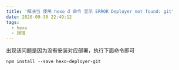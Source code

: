 ```yaml
---
title: '解决当 使用 hexo d 命令 显示 ERROR Deployer not found: git'
date: 2020-09-30 22:49:12
tags:
  - hexo
  - 报错
---
```


出现该问题是因为没有安装对应部署，执行下面命令即可

` npm install --save hexo-deployer-git `

